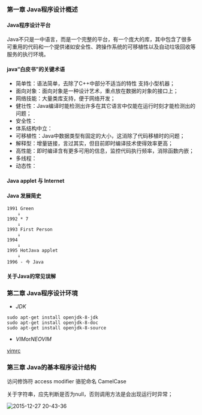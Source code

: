 ### 第一章 Java程序设计概述
#### Java程序设计平台

Java不只是一中语言，而是一个完整的平台，有一个庞大的库，其中包含了很多可重用的代码和一个提供诸如安全性、跨操作系统的可移植性以及自动垃圾回收等服务的执行环境。

#### java“白皮书”的关键术语
- 简单性：语法简单，去除了C++中部分不适当的特性 支持小型机器；
- 面向对象：面向对象是一种设计艺术，重点放在数据的对象的接口上；
- 网络技能：大量类库支持，便于网络开发；
- 健壮性：Java编译时能检测出许多在其它语言中仅能在运行时刻才能检测出的问题；
- 安全性：
- 体系结构中立：
- 可移植性：Java中数据类型有固定的大小，这消除了代码移植时的问题；
- 解释型：增量链接，言过其实，但目前即时编译技术使得效率更高；
- 高性能：即时编译含有更多可用的信息，监控代码执行频率，消除函数内嵌；
- 多线程：
- 动态性：

#### Java applet 与 Internet

#### Java 发展简史

```
1991 Green
    ↓
1992 * 7
    ↓
1993 First Person
    ↓
1994
    ↓
1995 HotJava applet
    ↓
1996 - 今 Java
```

#### 关于Java的常见误解

### 第二章 Java程序设计环境

- *JDK*
```shell
sudo apt-get install openjdk-8-jdk
sudo apt-get install openjdk-8-doc
sudo apt-get install openjdk-8-source
```

- *VIM*or*NEOVIM*

[vimrc](https://github.com/wsdjeg/DotFiles/blob/master/vimrc)

### 第三章 Java的基本程序设计结构
访问修饰符 access modifier
骆驼命名 CamelCase

关于字符串，应先判断是否为null，否则调用方法是会出现运行时异常；

![2015-12-27 20-43-36](https://cloud.githubusercontent.com/assets/13142418/12010282/d2764e7c-acda-11e5-9a6e-b4892820daff.png)

